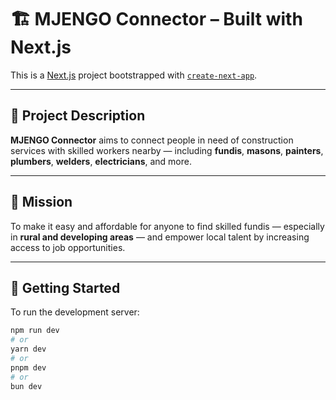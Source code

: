 # 🏗️ MJENGO Connector – Built with Next.js

This is a [Next.js](https://nextjs.org) project bootstrapped with [`create-next-app`](https://nextjs.org/docs/app/api-reference/cli/create-next-app).

---

## 📌 Project Description

**MJENGO Connector** aims to connect people in need of construction services with skilled workers nearby — including **fundis**, **masons**, **painters**, **plumbers**, **welders**, **electricians**, and more.

---

## 🎯 Mission

To make it easy and affordable for anyone to find skilled fundis — especially in **rural and developing areas** — and empower local talent by increasing access to job opportunities.

---

## 🚀 Getting Started

To run the development server:

```bash
npm run dev
# or
yarn dev
# or
pnpm dev
# or
bun dev
